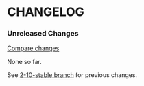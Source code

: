 # CHANGELOG

### Unreleased Changes

[Compare changes](https://github.com/codevise/pageflow-linkmap-page/compare/2-10-stable...master)

None so far.

See
[2-10-stable branch](https://github.com/codevise/pageflow-linkmap-page/blob/2-10-stable/CHANGELOG.md)
for previous changes.
